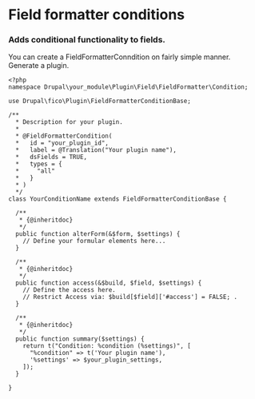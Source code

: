 # Field formatter conditions

### Adds conditional functionality to fields.

You can create a FieldFormatterConndition on fairly simple manner.
Generate a plugin.

    <?php
    namespace Drupal\your_module\Plugin\Field\FieldFormatter\Condition;

    use Drupal\fico\Plugin\FieldFormatterConditionBase;

    /**
      * Description for your plugin.
      *
      * @FieldFormatterCondition(
      *   id = "your_plugin_id",
      *   label = @Translation("Your plugin name"),
      *   dsFields = TRUE,
      *   types = {
      *     "all"
      *   }
      * )
      */
    class YourConditionName extends FieldFormatterConditionBase {

      /**
       * {@inheritdoc}
       */
      public function alterForm(&$form, $settings) {
        // Define your formular elements here...
      }

      /**
       * {@inheritdoc}
       */
      public function access(&$build, $field, $settings) {
        // Define the access here.
        // Restrict Access via: $build[$field]['#access'] = FALSE; .
      }

      /**
       * {@inheritdoc}
       */
      public function summary($settings) {
        return t("Condition: %condition (%settings)", [
          "%condition" => t('Your plugin name'),
          '%settings' => $your_plugin_settings,
        ]);
      }

    }
